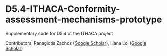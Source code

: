 # D5.4-ITHACA-Conformity-assessment-mechanisms-prototype
 Supplementary code for D5.4 of the ITHACA project

Contributors: Panagiotis Zachos ([Google Scholar](https://scholar.google.co.uk/citations?user=bUWYzDQAAAAJ&hl=en)), Iliana Loi ([Google Scholar](https://scholar.google.com/citations?user=GfIFEi4AAAAJ&hl=en&oi=ao))
